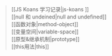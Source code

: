 > [[JS Koans 学习记录|js-koans ]]  
[[null 和 undeined|null and undefined]]  
[[函数对象|method-object]]  
[[变量空间|variable-space]]  
[[原型&继承机制|prototype]]  
[[this用法|this]]  

